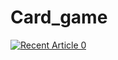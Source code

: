# Card_game

<a target="_blank" href="https://medium.com/@chaithra.siddappa7/card-game-72717d268e90/medium/@chaithra.siddappa7/0"><img src="https://github-readme-medium-recent-article.vercel.app/medium/@imantumorang/0" alt="Recent Article 0"> 

 
 
